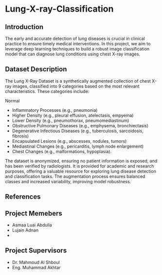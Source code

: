 # Lung-X-ray-Classification

## Introduction
The early and accurate detection of lung diseases is crucial in clinical practice to ensure timely medical interventions. In this project, we aim to leverage deep learning techniques to build a robust image classification model that can diagnose lung conditions using chest X-ray images.

## Dataset Description
The Lung X-Ray Dataset is a synthetically augmented collection of chest X-ray images, classified into 9 categories based on the most relevant characteristics. These categories include:

Normal
- Inflammatory Processes (e.g., pneumonia)
- Higher Density (e.g., pleural effusion, atelectasis, empyema)
- Lower Density (e.g., pneumothorax, pneumomediastinum)
- Obstructive Pulmonary Diseases (e.g., emphysema, bronchiectasis)
- Degenerative Infectious Diseases (e.g., tuberculosis, sarcoidosis, fibrosis)
- Encapsulated Lesions (e.g., abscesses, nodules, tumors)
- Mediastinal Changes (e.g., pericarditis, lymph node enlargement)
- Chest Changes (e.g., malformations, hypoplasia).

The dataset is anonymized, ensuring no patient information is exposed, and has been verified by radiologists. It is provided for academic and research purposes, offering a valuable resource for exploring lung disease detection and classification tasks. The augmentation process ensures balanced classes and increased variability, improving model robustness.

## References

## Project Memebers
- Asmaa Luai Abdulla 
- Lujain Adnan
- 
## Project Supervisors
- Dr. Mahmoud Al Shboul 
- Eng. Muhammad Akhtar
